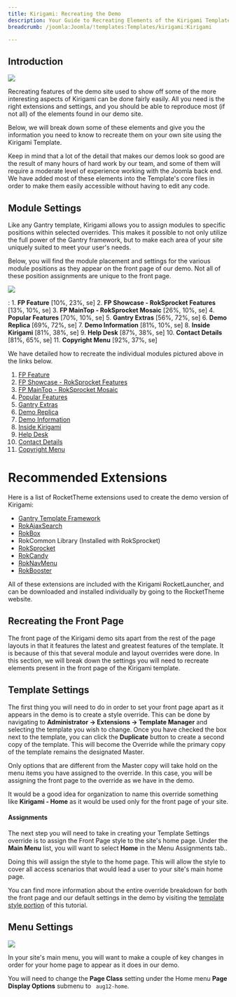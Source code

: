 ```yaml
---
title: Kirigami: Recreating the Demo
description: Your Guide to Recreating Elements of the Kirigami Template for Joomla
breadcrumb: /joomla:Joomla/!templates:Templates/kirigami:Kirigami

---
```


Introduction
-----

![][kirigami2]

Recreating features of the demo site used to show off some of the more interesting aspects of Kirigami can be done fairly easily. All you need is the right extensions and settings, and you should be able to reproduce most (if not all) of the elements found in our demo site. 

Below, we will break down some of these elements and give you the information you need to know to recreate them on your own site using the Kirigami Template.

Keep in mind that a lot of the detail that makes our demos look so good are the result of many hours of hard work by our team, and some of them will require a moderate level of experience working with the Joomla back end. We have added most of these elements into the Template's core files in order to make them easily accessible without having to edit any code.

Module Settings
-----

Like any Gantry template, Kirigami allows you to assign modules to specific positions within selected overrides. This makes it possible to not only utilize the full power of the Gantry framework, but to make each area of your site uniquely suited to meet your user's needs.

Below, you will find the module placement and settings for the various module positions as they appear on the front page of our demo. Not all of these position assignments are unique to the front page.

![][Kirigami]

:   1. **FP Feature**  [10%, 23%, se]
    2. **FP Showcase - RokSprocket Features**  [13%, 10%, se]
    3. **FP MainTop - RokSprocket Mosaic**  [26%, 10%, se]
    4. **Popular Features**  [70%, 10%, se]
    5. **Gantry Extras**  [56%, 72%, se]
    6. **Demo Replica**  [69%, 72%, se]
    7. **Demo Information**  [81%, 10%, se]
    8. **Inside Kirigami**  [81%, 38%, se]
    9. **Help Desk**  [87%, 38%, se]
    10. **Contact Details**  [81%, 65%, se]
    11. **Copyright Menu**  [92%, 37%, se]

We have detailed how to recreate the individual modules pictured above in the links below.

1. [FP Feature][module1]
2. [FP Showcase - RokSprocket Features][module2]
3. [FP MainTop - RokSprocket Mosaic][module3]
4. [Popular Features][module4]
5. [Gantry Extras][module5]
6. [Demo Replica][module6]
7. [Demo Information][module7]
8. [Inside Kirigami][module8]
9. [Help Desk][module9]
10. [Contact Details][module10]
11. [Copyright Menu][module11]

Recommended Extensions
=====
Here is a list of RocketTheme extensions used to create the demo version of Kirigami:

* [Gantry Template Framework][gantry]
* [RokAjaxSearch][rokajaxsearch]
* [RokBox][rokbox]
* RokCommon Library (Installed with RokSprocket)
* [RokSprocket][roksprocket]
* [RokCandy][rokcandy]
* [RokNavMenu][roknavmenu]
* [RokBooster][rokbooster]

All of these extensions are included with the Kirigami RocketLauncher, and can be downloaded and installed individually by going to the RocketTheme website.

Recreating the Front Page
-----

The front page of the Kirigami demo sits apart from the rest of the page layouts in that it features the latest and greatest features of the template. It is because of this that several module and layout overrides were done. In this section, we will break down the settings you will need to recreate elements present in the front page of the Kirigami template.

Template Settings
-----

The first thing you will need to do in order to set your front page apart as it appears in the demo is to create a style override. This can be done by navigating to **Administrator -> Extensions -> Template Manager** and selecting the template you wish to change.  Once you have checked the box next to the template, you can click the **Duplicate** button to create a second copy of the template. This will become the Override while the primary copy of the template remains the designated Master.

Only options that are different from the Master copy will take hold on the menu items you have assigned to the override. In this case, you will be assigning the front page to the override as we have in the demo.

It would be a good idea for organization to name this override something like **Kirigami - Home** as it would be used only for the front page of your site.

#### Assignments

The next step you will need to take in creating your Template Settings override is to assign the Front Page style to the site's home page. Under the **Main Menu** list, you will want to select **Home** in the Menu Assignments tab..

Doing this will assign the style to the home page. This will allow the style to cover all access scenarios that would lead a user to your site's main home page.

You can find more information about the entire override breakdown for both the front page and our default settings in the demo by visiting the [template style portion][demooverride] of this tutorial.

Menu Settings
-----

![][mainmenu]

In your site's main menu, you will want to make a couple of key changes in order for your home page to appear as it does in our demo.

You will need to change the **Page Class** setting under the Home menu **Page Display Options** submenu to ` aug12-home`.

[gantry]: http://gantry-framework.org/download
[rokajaxsearch]: http://www.rockettheme.com/joomla/extensions/rokajaxsearch
[rokbox]: http://www.rockettheme.com/joomla/extensions/rokbox
[roksprocket]: http://www.rockettheme.com/joomla/extensions/roksprocket
[kirigami]: assets/kirigami.jpeg
[kirigami2]: assets/kirigami2.jpeg
[demooverride]: demo_override.md
[roknavmenu]: http://www.rockettheme.com/joomla/extensions/roknavmenu
[rokbooster]: http://www.rockettheme.com/joomla/extensions/rokbooster
[rokcandy]: http://www.rockettheme.com/joomla/extensions/rokcandy
[module1]: demo_module_1.md
[module2]: demo_module_2.md
[module3]: demo_module_3.md
[module4]: demo_module_4.md
[module5]: demo_module_5.md
[module6]: demo_module_6.md
[module7]: demo_module_7.md
[module8]: demo_module_8.md
[module9]: demo_module_9.md
[module10]: demo_module_10.md
[module11]: demo_module_11.md
[mainmenu]: assets/menu_1.jpg
[icons]: http://fortawesome.github.io/Font-Awesome/icons/